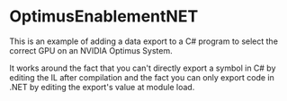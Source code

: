 OptimusEnablementNET
===================
This is an example of adding a data export to a C# program to select the correct GPU on an NVIDIA Optimus System.

It works around the fact that you can't directly export a symbol in C# by editing the IL after compilation and the fact you can only export code in .NET by editing the export's value at module load.
